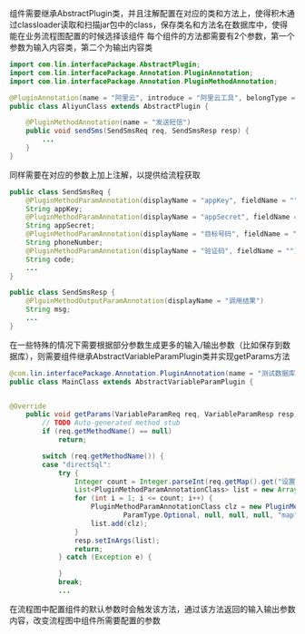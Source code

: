 
组件需要继承AbstractPlugin类，并且注解配置在对应的类和方法上，使得积木通过classloader读取和扫描jar包中的class，保存类名和方法名在数据库中，使得能在业务流程图配置的时候选择该组件
每个组件的方法都需要有2个参数，第一个参数为输入内容类，第二个为输出内容类
```java
import com.lin.interfacePackage.AbstractPlugin;
import com.lin.interfacePackage.Annotation.PluginAnnotation;
import com.lin.interfacePackage.Annotation.PluginMethodAnnotation;

@PluginAnnotation(name = "阿里云", introduce = "阿里云工具", belongType = 1)
public class AliyunClass extends AbstractPlugin {

	@PluginMethodAnnotation(name = "发送短信")
	public void sendSms(SendSmsReq req, SendSmsResp resp) {
		...
	}
}

```

同样需要在对应的参数上加上注解，以提供给流程获取
```java
public class SendSmsReq {
	@PluginMethodParamAnnotation(displayName = "appKey", fieldName = "")
	String appKey;
	@PluginMethodParamAnnotation(displayName = "appSecret", fieldName = "")
	String appSecret;
	@PluginMethodParamAnnotation(displayName = "目标号码", fieldName = "")
	String phoneNumber;
	@PluginMethodParamAnnotation(displayName = "验证码", fieldName = "")
	String code;
	...
}

public class SendSmsResp {
	@PlguinMethodOutputParamAnnotation(displayName = "调用结果")
	String msg;
	...
}
```


在一些特殊的情况下需要根据部分参数生成更多的输入/输出参数（比如保存到数据库），则需要组件继承AbstractVariableParamPlugin类并实现getParams方法
```java
@com.lin.interfacePackage.Annotation.PluginAnnotation(name = "测试数据库", introduce = "", belongType = 1)
public class MainClass extends AbstractVariableParamPlugin {


@Override
	public void getParams(VariableParamReq req, VariableParamResp resp) {
		// TODO Auto-generated method stub
		if (req.getMethodName() == null)
			return;

		switch (req.getMethodName()) {
		case "directSql":
			try {
				Integer count = Integer.parseInt(req.getMap().get("设置数量"));
				List<PluginMethodParamAnnotationClass> list = new ArrayList<PluginMethodParamAnnotationClass>();
				for (int i = 1; i <= count; i++) {
					PluginMethodParamAnnotationClass clz = new PluginMethodParamAnnotationClass(String.valueOf(i),
							ParamType.Optional, null, null, null, "map");
					list.add(clz);
				}
				resp.setInArgs(list);
				return;
			} catch (Exception e) {

			}
			break;
			...
```
在流程图中配置组件的默认参数时会触发该方法，通过该方法返回的输入输出参数内容，改变流程图中组件所需要配置的参数
